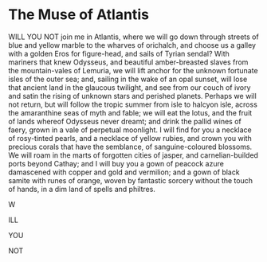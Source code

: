 # The Muse of Atlantis



WILL YOU NOT join me in Atlantis, where we will go down through streets of blue and yellow marble to the wharves of orichalch, and choose us a galley with a golden Eros for figure-head, and sails of Tyrian sendal? With mariners that knew Odysseus, and beautiful amber-breasted slaves from the mountain-vales of Lemuria, we will lift anchor for the unknown fortunate isles of the outer sea; and, sailing in the wake of an opal sunset, will lose that ancient land in the glaucous twilight, and see from our couch of ivory and satin the rising of unknown stars and perished planets. Perhaps we will not return, but will follow the tropic summer from isle to halcyon isle, across the amaranthine seas of myth and fable; we will eat the lotus, and the fruit of lands whereof Odysseus never dreamt; and drink the pallid wines of faery, grown in a vale of perpetual moonlight. I will find for you a necklace of rosy-tinted pearls, and a necklace of yellow rubies, and crown you with precious corals that have the semblance, of sanguine-coloured blossoms. We will roam in the marts of forgotten cities of jasper, and carnelian-builded ports beyond Cathay; and I will buy you a gown of peacock azure damascened with copper and gold and vermilion; and a gown of black samite with runes of orange, woven by fantastic sorcery without the touch of hands, in a dim land of spells and philtres.

W

ILL

YOU

NOT